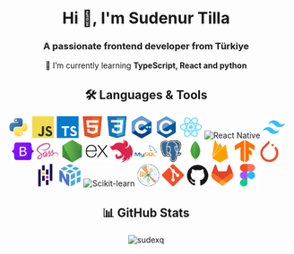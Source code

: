 <h1 align="center">Hi 👋, I'm Sudenur Tilla</h1>
<h3 align="center">A passionate frontend developer from Türkiye</h3>
<p align="center"> 🌱 I’m currently learning <b>TypeScript, React and python</b></p>

<h2 align="center">🛠 Languages & Tools</h2> <p align="center"> <!-- Programming Languages --> <img src="https://raw.githubusercontent.com/devicons/devicon/master/icons/python/python-original.svg" width="40" height="40" alt="Python"/> <img src="https://raw.githubusercontent.com/devicons/devicon/master/icons/javascript/javascript-original.svg" width="40" height="40" alt="JavaScript"/> <img src="https://raw.githubusercontent.com/devicons/devicon/master/icons/typescript/typescript-original.svg" width="40" height="40" alt="TypeScript"/> <img src="https://raw.githubusercontent.com/devicons/devicon/master/icons/html5/html5-original.svg" width="40" height="40" alt="HTML"/> <img src="https://raw.githubusercontent.com/devicons/devicon/master/icons/css3/css3-original.svg" width="40" height="40" alt="CSS"/> <img src="https://raw.githubusercontent.com/devicons/devicon/master/icons/cplusplus/cplusplus-original.svg" width="40" height="40" alt="C++"/> <img src="https://raw.githubusercontent.com/devicons/devicon/master/icons/c/c-original.svg" width="40" height="40" alt="C"/> <!-- Frontend --> <img src="https://raw.githubusercontent.com/devicons/devicon/master/icons/react/react-original.svg" width="40" height="40" alt="React"/> <img src="https://reactnative.dev/img/header_logo.svg" width="40" height="40" alt="React Native"/> <img src="https://raw.githubusercontent.com/devicons/devicon/master/icons/tailwindcss/tailwindcss-original.svg" width="40" height="40" alt="Tailwind CSS"/> <img src="https://raw.githubusercontent.com/devicons/devicon/master/icons/bootstrap/bootstrap-original.svg" width="40" height="40" alt="Bootstrap"/> <img src="https://raw.githubusercontent.com/devicons/devicon/master/icons/sass/sass-original.svg" width="40" height="40" alt="Sass"/> <!-- Backend --> <img src="https://raw.githubusercontent.com/devicons/devicon/master/icons/nodejs/nodejs-original.svg" width="40" height="40" alt="Node.js"/> <img src="https://raw.githubusercontent.com/devicons/devicon/master/icons/express/express-original.svg" width="40" height="40" alt="Express.js"/> <img src="https://raw.githubusercontent.com/devicons/devicon/master/icons/nestjs/nestjs-plain.svg" width="40" height="40" alt="NestJS"/> <!-- Databases --> <img src="https://raw.githubusercontent.com/devicons/devicon/master/icons/mysql/mysql-original-wordmark.svg" width="40" height="40" alt="MySQL"/> <img src="https://raw.githubusercontent.com/devicons/devicon/master/icons/postgresql/postgresql-original.svg" width="40" height="40" alt="PostgreSQL"/> <img src="https://raw.githubusercontent.com/devicons/devicon/master/icons/mongodb/mongodb-original.svg" width="40" height="40" alt="MongoDB"/> <img src="https://raw.githubusercontent.com/devicons/devicon/master/icons/firebase/firebase-plain.svg" width="40" height="40" alt="Firebase"/> <!-- AI & ML --> <img src="https://raw.githubusercontent.com/devicons/devicon/master/icons/tensorflow/tensorflow-original.svg" width="40" height="40" alt="TensorFlow"/> <img src="https://raw.githubusercontent.com/devicons/devicon/master/icons/pytorch/pytorch-original.svg" width="40" height="40" alt="PyTorch"/> <img src="https://raw.githubusercontent.com/devicons/devicon/master/icons/pandas/pandas-original.svg" width="40" height="40" alt="Pandas"/> <img src="https://raw.githubusercontent.com/devicons/devicon/master/icons/numpy/numpy-original.svg" width="40" height="40" alt="NumPy"/> <img src="https://raw.githubusercontent.com/devicons/devicon/master/icons/scikit-learn/scikit-learn-original.svg" width="40" height="40" alt="Scikit-learn"/> <img src="https://raw.githubusercontent.com/devicons/devicon/master/icons/matplotlib/matplotlib-original.svg" width="40" height="40" alt="Matplotlib"/> <!-- Tools --> <img src="https://raw.githubusercontent.com/devicons/devicon/master/icons/git/git-original.svg" width="40" height="40" alt="Git"/> <img src="https://raw.githubusercontent.com/devicons/devicon/master/icons/github/github-original.svg" width="40" height="40" alt="GitHub"/> <img src="https://raw.githubusercontent.com/devicons/devicon/master/icons/gitlab/gitlab-original.svg" width="40" height="40" alt="GitLab"/> <img src="https://raw.githubusercontent.com/devicons/devicon/master/icons/figma/figma-original.svg" width="40" height="40" alt="Figma"/> </p>

<h2 align="center">📊 GitHub Stats</h2> <p align="center"> <img align="center" src="https://github-readme-stats.vercel.app/api/top-langs?username=sudexq&show_icons=true&locale=en&layout=compact" alt="sudexq" /> </p>
